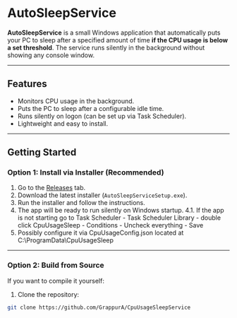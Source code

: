 # AutoSleepService

**AutoSleepService** is a small Windows application that automatically puts your PC to sleep after a specified amount of time **if the CPU usage is below a set threshold**. The service runs silently in the background without showing any console window.

---

## Features

- Monitors CPU usage in the background.
- Puts the PC to sleep after a configurable idle time.
- Runs silently on logon (can be set up via Task Scheduler).
- Lightweight and easy to install.

---

## Getting Started

### **Option 1: Install via Installer (Recommended)**

1. Go to the [Releases](https://github.com/GrappurA/CpuUsageSleepService/releases/) tab.
2. Download the latest installer (`AutoSleepServiceSetup.exe`).
3. Run the installer and follow the instructions.
4. The app will be ready to run silently on Windows startup.
4.1. If the app is not starting go to Task Scheduler - Task Scheduler Library - double click CpuUsageSleep - Conditions - Uncheck everything - Save
6. Possibly configure it via CpuUsageConfig.json located at C:\ProgramData\CpuUsageSleep

---

### **Option 2: Build from Source**

If you want to compile it yourself:

1. Clone the repository:

```bash
git clone https://github.com/GrappurA/CpuUsageSleepService
